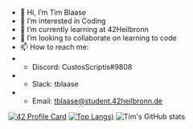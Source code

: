 - 👋 Hi, I’m Tim Blaase
- 👀 I’m interested in Coding
- 🌱 I’m currently learning at 42Heilbronn
- 💞️ I’m looking to collaborate on learning to code
- 📫 How to reach me:
- - Discord: CustosScriptis#9808
- - Slack: tblaase
- - Email: tblaase@student.42heilbronn.de

[![42 Profile Card](https://1337-readme.vercel.app/api/profile?cursus=42cursus&dark=true&email=hide&leet_logo=hide&login=tblaase)](https://profile.intra.42.fr/users/tblaase)
[![Top Langs](https://github-readme-stats.vercel.app/api/top-langs/?username=tblaase&theme=dark&count_private=true))](https://github.com/anuraghazra/github-readme-stats)
![Tim's GitHub stats](https://github-readme-stats.vercel.app/api?username=tblaase&theme=dark&count_private=true)
